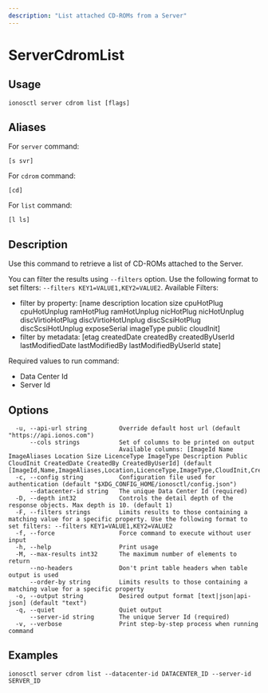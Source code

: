 ```yaml
---
description: "List attached CD-ROMs from a Server"
---
```


# ServerCdromList

## Usage

```text
ionosctl server cdrom list [flags]
```

## Aliases

For `server` command:

```text
[s svr]
```

For `cdrom` command:

```text
[cd]
```

For `list` command:

```text
[l ls]
```

## Description

Use this command to retrieve a list of CD-ROMs attached to the Server.

You can filter the results using `--filters` option. Use the following format to set filters: `--filters KEY1=VALUE1,KEY2=VALUE2`.
Available Filters:
* filter by property: [name description location size cpuHotPlug cpuHotUnplug ramHotPlug ramHotUnplug nicHotPlug nicHotUnplug discVirtioHotPlug discVirtioHotUnplug discScsiHotPlug discScsiHotUnplug exposeSerial imageType public cloudInit]
* filter by metadata: [etag createdDate createdBy createdByUserId lastModifiedDate lastModifiedBy lastModifiedByUserId state]

Required values to run command:

* Data Center Id
* Server Id

## Options

```text
  -u, --api-url string         Override default host url (default "https://api.ionos.com")
      --cols strings           Set of columns to be printed on output 
                               Available columns: [ImageId Name ImageAliases Location Size LicenceType ImageType Description Public CloudInit CreatedDate CreatedBy CreatedByUserId] (default [ImageId,Name,ImageAliases,Location,LicenceType,ImageType,CloudInit,CreatedDate])
  -c, --config string          Configuration file used for authentication (default "$XDG_CONFIG_HOME/ionosctl/config.json")
      --datacenter-id string   The unique Data Center Id (required)
  -D, --depth int32            Controls the detail depth of the response objects. Max depth is 10. (default 1)
  -F, --filters strings        Limits results to those containing a matching value for a specific property. Use the following format to set filters: --filters KEY1=VALUE1,KEY2=VALUE2
  -f, --force                  Force command to execute without user input
  -h, --help                   Print usage
  -M, --max-results int32      The maximum number of elements to return
      --no-headers             Don't print table headers when table output is used
      --order-by string        Limits results to those containing a matching value for a specific property
  -o, --output string          Desired output format [text|json|api-json] (default "text")
  -q, --quiet                  Quiet output
      --server-id string       The unique Server Id (required)
  -v, --verbose                Print step-by-step process when running command
```

## Examples

```text
ionosctl server cdrom list --datacenter-id DATACENTER_ID --server-id SERVER_ID
```

